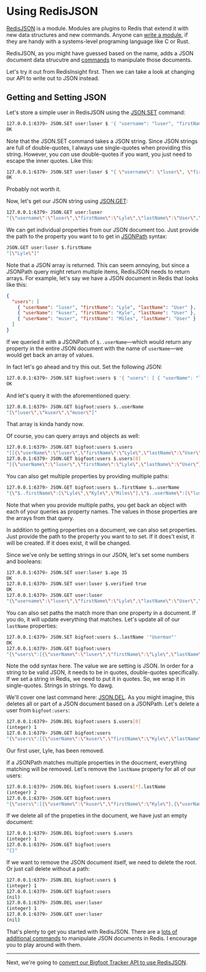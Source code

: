 # Using RedisJSON #

[RedisJSON](https://redis.io/docs/stack/json/) is a module. Modules are plugins to Redis that extend it with new data structures and new commands. Anyone can [write a module](https://redis.io/docs/reference/modules/), if they are handy with a systems-level programing language like C or Rust.

RedisJSON, as you might have guessed based on the name, adds a JSON document data strucutre and [commands](https://redis.io/commands/?group=json) to manipulate those documents.

Let's try it out from RedisInsight first. Then we can take a look at changing our API to write out to JSON instead.


## Getting and Setting JSON ##

Let's store a simple user in RedisJSON using the [JSON.SET](https://redis.io/commands/json.set/) command:

```bash
127.0.0.1:6379> JSON.SET user:luser $ '{ "username": "luser", "firstName": "Lyle", "lastName": "User" }'
OK
```

Note that the JSON.SET command takes a JSON string. Since JSON strings are full of double-quotes, I always use single-quotes when providing this string. However, you *can* use double-quotes if you want, you just need to escape the inner quotes. Like this:

```bash
127.0.0.1:6379> JSON.SET user:luser $ "{ \"username\": \"luser\", \"firstName\": \"Lyle\", \"lastName\": \"User\" }"
OK
```

Probably not worth it.

Now, let's get our JSON string using [JSON.GET](https://redis.io/commands/json.get/):

```bash
127.0.0.1:6379> JSON.GET user:luser
"{\"username\":\"luser\",\"firstName\":\"Lyle\",\"lastName\":\"User\",\"age\":35,\"admin\":false,\"occupation\":null}"
```

We can get individual properties from our JSON document too. Just provide the path to the property you want to to get in [JSONPath](https://redis.io/docs/stack/json/path/) syntax:

```bash
JSON.GET user:luser $.firstName
"[\"Lyle\"]"
```

Note that a JSON array is returned. This can seem annoying, but since a JSONPath query might return multiple items, RedisJSON needs to return arrays. For example, let's say we have a JSON document in Redis that looks like this:

```json
{
  "users": [
    { "userName": "luser", "firstName": "Lyle", "lastName": "User" },
    { "userName": "kuser", "firstName": "Kyle", "lastName": "User" },
    { "userName": "muser", "firstName": "Miles", "lastName": "User" }
  ]
}
```

If we queried it with a JSONPath of `$..userName`—which would return any property in the entire JSON document with the name of `userName`—we would get back an array of values.

In fact let's go ahead and try this out. Set the following JSON:

```bash
127.0.0.1:6379> JSON.SET bigfoot:users $ '{ "users": [ { "userName": "luser", "firstName": "Lyle", "lastName": "User" }, { "userName": "kuser", "firstName": "Kyle", "lastName": "User" }, { "userName": "muser", "firstName": "Miles", "lastName": "User" } ] }'
OK
```

And let's query it with the aforementioned query:

```bash
127.0.0.1:6379> JSON.GET bigfoot:users $..userName
"[\"luser\",\"kuser\",\"muser\"]"
```

That array is kinda handy now.

Of course, you can query arrays and objects as well:

```bash
127.0.0.1:6379> JSON.GET bigfoot:users $.users
"[[{\"userName\":\"luser\",\"firstName\":\"Lyle\",\"lastName\":\"User\"},{\"userName\":\"kuser\",\"firstName\":\"Kyle\",\"lastName\":\"User\"},{\"userName\":\"muser\",\"firstName\":\"Miles\",\"lastName\":\"User\"}]]"
127.0.0.1:6379> JSON.GET bigfoot:users $.users[0]
"[{\"userName\":\"luser\",\"firstName\":\"Lyle\",\"lastName\":\"User\"}]"
```

You can also get multiple properties by providing multiple paths:

```bash
127.0.0.1:6379> JSON.GET bigfoot:users $..firstName $..userName
"{\"$..firstName\":[\"Lyle\",\"Kyle\",\"Miles\"],\"$..userName\":[\"luser\",\"kuser\",\"muser\"]}"
```

Note that when you provide multiple paths, you get back an object with each of your queries as property names. The values in those properties are the arrays from that query.

In addition to getting properties on a document, we can also set properties. Just provide the path to the property you want to to set. If it does't exist, it will be created. If it does exist, it will be changed.

Since we've only be setting strings in our JSON, let's set some numbers and booleans:

```bash
127.0.0.1:6379> JSON.SET user:luser $.age 35
OK
127.0.0.1:6379> JSON.SET user:luser $.verified true
OK
127.0.0.1:6379> JSON.GET user:luser
"{\"username\":\"luser\",\"firstName\":\"Lyle\",\"lastName\":\"User\",\"age\":35,\"verified\":true}"
```

You can also set paths the match more than one property in a document. If you do, it will update everything that matches. Let's update all of our `lastName` properties:

```bash
127.0.0.1:6379> JSON.SET bigfoot:users $..lastName '"Userman"'
OK
127.0.0.1:6379> JSON.GET bigfoot:users
"{\"users\":[{\"userName\":\"luser\",\"firstName\":\"Lyle\",\"lastName\":\"Userman\"},{\"userName\":\"kuser\",\"firstName\":\"Kyle\",\"lastName\":\"Userman\"},{\"userName\":\"muser\",\"firstName\":\"Miles\",\"lastName\":\"Userman\"}]}"
```

Note the odd syntax here. The value we are setting is JSON. In order for a string to be valid JSON, it needs to be in quotes, double-quotes specifically. If we set a string in Redis, we need to put it in quotes. So, we wrap it in single-quotes. Strings in strings. Yo dawg.

We'll cover one last command here: [JSON.DEL](https://redis.io/commands/json.del/). As you might imagine, this deletes all or part of a JSON document based on a JSONPath. Let's delete a user from `bigfoot:users`:

```bash
127.0.0.1:6379> JSON.DEL bigfoot:users $.users[0]
(integer) 1
127.0.0.1:6379> JSON.GET bigfoot:users
"{\"users\":[{\"userName\":\"kuser\",\"firstName\":\"Kyle\",\"lastName\":\"Userman\"},{\"userName\":\"muser\",\"firstName\":\"Miles\",\"lastName\":\"Userman\"}]}"
```

Our first user, Lyle, has been removed.

If a JSONPath matches multiple properties in the doucment, everything matching will be removed. Let's remove the `lastName` property for all of our users:

```bash
127.0.0.1:6379> JSON.DEL bigfoot:users $.users[*].lastName
(integer) 2
127.0.0.1:6379> JSON.GET bigfoot:users
"{\"users\":[{\"userName\":\"kuser\",\"firstName\":\"Kyle\"},{\"userName\":\"muser\",\"firstName\":\"Miles\"}]}"
```

If we delete all of the propeties in the document, we have just an empty document:

```bash
127.0.0.1:6379> JSON.DEL bigfoot:users $.users
(integer) 1
127.0.0.1:6379> JSON.GET bigfoot:users
"{}"
```

If we want to remove the JSON document itself, we need to delete the root. Or just call delete without a path:

```bash
127.0.0.1:6379> JSON.DEL bigfoot:users $
(integer) 1
127.0.0.1:6379> JSON.GET bigfoot:users
(nil)
127.0.0.1:6379> JSON.DEL user:luser
(integer) 1
127.0.0.1:6379> JSON.GET user:luser
(nil)
```

That's plenty to get you started with RedisJSON. There are a [lots of additional commands](https://redis.io/commands/?group=json) to manipulate JSON documents in Redis. I encourage you to play around with them.

----------------------------------------

Next, we're going to [convert our Bigfoot Tracker API to use RedisJSON](15-HASHES-TO-JSON.md).
